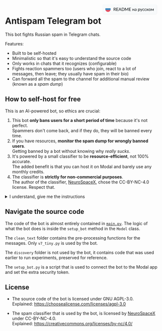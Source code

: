 <a href="./README.ru.md">
   <img align="right" alt="README на русском" src="./.github/readme-assets/readme-in-russian.svg" height="36" /></a>

# Antispam Telegram bot

This bot fights Russian spam in Telegram chats.

Features:

- Built to be self-hosted
- Minimalistic so that it's easy to understand the source code
- Only works in chats that it recognizes (configurable)
- Fights reaction spammers too (users who join, react to a lot of messages, then leave; they usually have spam in their bio)
- Can forward all the spam to the channel for additional manual review (known as a _spam dump_)

## How to self-host for free

This is an AI-powered bot, so ethics are crucial:

1. This bot **only bans users for a short period of time** because it's not perfect.  
   Spammers don't come back, and if they do, they will be banned every time.
2. If you have resources, **monitor the spam dump for wrongly banned users**.  
   Getting banned by a bot without knowing why _really sucks_.
3. It's powered by a small classifier to be **resource-efficient**, not 100% accurate.  
   The added benefit is that you can host it on Modal and barely use any monthly credits.
4. The classifier is **strictly for non-commercial purposes**.  
   The author of the classifier, [NeuroSpaceX](https://huggingface.co/NeuroSpaceX), chose the CC-BY-NC-4.0 license. Respect that.

<details><summary>I understand, give me the instructions</summary>

&nbsp;  
You will need [uv](https://github.com/astral-sh/uv) installed.

1. Clone this project
2. Run `uv sync` to install dependencies
3. Rename the `.env.sample` file to `.env`
4. Create an account on [modal.com](https://modal.com); that's where the bot will be hosted
   1. Run `uv run modal setup` to log in from the terminal
5. Download the `classifier.zip` archive from [the latest release on GitHub](https://github.com/illright/telegram-antispam/releases/latest) (look for the section "Assets") and unpack it here in this folder
6. Create a Telegram bot using [@BotFather](https://t.me/BotFather)
   1. Copy the bot token into `TELEGRAM_BOT_TOKEN` in the `.env` file, removing the sample value
7. [Create a long password](https://bitwarden.com/password-generator/#password-generator) (50 characters) and copy it into `EXTRA_SECURITY_TOKEN` in the `.env` file, removing the sample value
8. Create a secret on Modal with these commands:
   1. `source .env` to load the environment variables into your shell
   2. `uv run modal secret create antispam-telegram-bot-token EXTRA_SECURITY_TOKEN=$EXTRA_SECURITY_TOKEN TELEGRAM_BOT_TOKEN=$TELEGRAM_BOT_TOKEN`
9. Create a channel where the bot can forward spam for manual review. Invite your Telegram bot as a member (Optional, but recommended).
10. Go to `main.py` and find `allowed_chats`. Replace the sample chat with your own. See the descriptions of parameters in the `ChatSettings` class. All parameters can be omitted.
11. Run `uv run modal deploy main` to deploy the bot to Modal
    1. It will print the web endpoint:
       ```
       ├── 🔨 Created web endpoint for Model.process_update => https://something-something.modal.run
       ```
       Copy `https://something-something.modal.run` into `WEBHOOK_URL` in the `.env` file, removing the sample value
12. Run `uv run setup_bot.py` to connect the bot to your Modal app and set the extra security token
13. Invite the bot to your chat. Done!

</details>

## Navigate the source code

The code of the bot is almost entirely contained in [`main.py`](./main.py). The logic of what the bot does is inside the `setup_bot` method in the `Model` class.

The `clean_text` folder contains the pre-processing functions for the messages. Only `v7_tiny.py` is used by the bot.

The `discovery` folder is not used by the bot, it contains code that was used earlier to run experiments, preserved for reference.

The `setup_bot.py` is a script that is used to connect the bot to the Modal app and set the extra security token.

## License

- The source code of the bot is licensed under GNU AGPL-3.0.  
  Explained: https://choosealicense.com/licenses/agpl-3.0

- The spam classifier that is used by the bot, is licensed by [NeuroSpaceX](https://huggingface.co/NeuroSpaceX) under CC-BY-NC-4.0.  
  Explained: https://creativecommons.org/licenses/by-nc/4.0/
